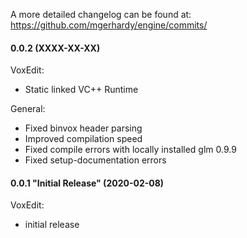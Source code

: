 A more detailed changelog can be found at: https://github.com/mgerhardy/engine/commits/

#### 0.0.2 (XXXX-XX-XX)

 VoxEdit:
   - Static linked VC++ Runtime

 General:
   - Fixed binvox header parsing
   - Improved compilation speed
   - Fixed compile errors with locally installed glm 0.9.9
   - Fixed setup-documentation errors


#### 0.0.1 "Initial Release" (2020-02-08)

 VoxEdit:
   - initial release
